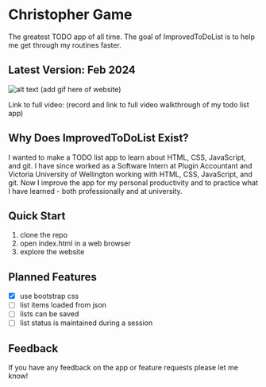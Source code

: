 # Christopher Game
The greatest TODO app of all time. The goal of ImprovedToDoList is to help me get through my routines faster.

## Latest Version: Feb 2024
![alt text](https://media.giphy.com/media/vFKqnCdLPNOKc/giphy.gif) (add gif here of website)

Link to full video: (record and link to full video walkthrough of my todo list app)

## Why Does ImprovedToDoList Exist?
I wanted to make a TODO list app to learn about HTML, CSS, JavaScript, and git. I have since worked as a Software Intern at Plugin Accountant and Victoria University of Wellington working with HTML, CSS, JavaScript, and git. Now I improve the app for my personal productivity and to practice what I have learned - both professionally and at university.

## Quick Start
1. clone the repo
2. open index.html in a web browser
3. explore the website

## Planned Features
- [x] use bootstrap css
- [ ] list items loaded from json
- [ ] lists can be saved
- [ ] list status is maintained during a session

## Feedback
If you have any feedback on the app or feature requests please let me know!
